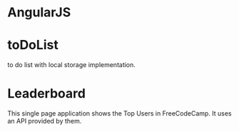 # AngularJS


# toDoList
to do list with local storage implementation.

# Leaderboard
This single page application shows the Top Users in FreeCodeCamp. It uses an API provided by them.
